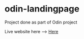 # odin-landingpage
Project done as part of Odin project

Live website here --> [Here](https://ragingd0nkey.github.io/odin-landingpage)
